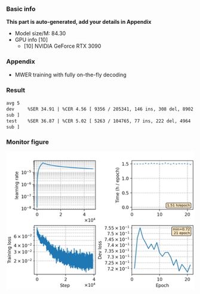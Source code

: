 ### Basic info

**This part is auto-generated, add your details in Appendix**

* Model size/M: 84.30
* GPU info \[10\]
  * \[10\] NVIDIA GeForce RTX 3090

### Appendix

* MWER training with fully on-the-fly decoding

### Result
```
avg 5
dev     %SER 34.91 | %CER 4.56 [ 9356 / 205341, 146 ins, 308 del, 8902 sub ]
test    %SER 36.87 | %CER 5.02 [ 5263 / 104765, 77 ins, 222 del, 4964 sub ]
```

### Monitor figure
![monitor](./monitor.png)

